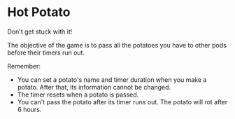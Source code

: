Hot Potato
====

Don't get stuck with it!

The objective of the game is to pass all the potatoes you have to other pods before their timers run out.

Remember:

* You can set a potato's name and timer duration when you make a potato. After that, its information cannot be changed.
* The timer resets when a potato is passed.
* You can't pass the potato after its timer runs out. The potato will rot after 6 hours.